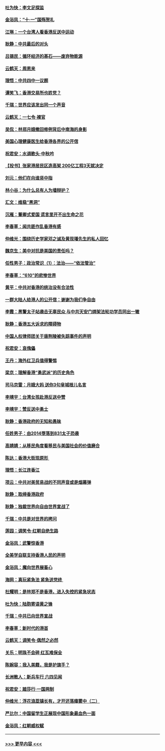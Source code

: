 #### [吐为快：李文足探监](../pages/nsc993/n11509622.md?t=09092211) 
#### [金浴凤：“十‧一”国殇贺礼](../pages/nsc993/n11509593.md?t=09092211) 
#### [江琳：一个台湾人看香港反送中运动](../pages/nsc993/n11509211.md?t=09092211) 
#### [耿静：中共最后的对头](../pages/nsc993/n11508308.md?t=09092211) 
#### [吕锡民：循环经济的基石——废弃物能源](../pages/nsc993/n11508212.md?t=09092211) 
#### [云鹤天：周恩来](../pages/nsc993/n11508055.md?t=09092211) 
#### [理悟：中共四中一议题](../pages/nsc993/n11507782.md?t=09092211) 
#### [谭笑飞：香港交易所也姓党？](../pages/nsc993/n11507753.md?t=09092211) 
#### [千瑞：世界应该发出同一个声音](../pages/nsc993/n11507290.md?t=09092211) 
#### [云鹤天：一七令‧裸官](../pages/nsc993/n11507177.md?t=09092211) 
#### [吴侃：林郑月娥撤回修例背后中南海的身影](../pages/nsc993/n11506876.md?t=09092211) 
#### [美国心理健康医生给香港各界的公开信](../pages/nsc993/n11506809.md?t=09092211) 
#### [祝君安：水调歌头‧中秋吟](../pages/nsc993/n11506758.md?t=09092211) 
#### [【投书】张家港居民区造高架 200亿工程3天就决定](../pages/nsc993/n11506682.md?t=09092211) 
#### [刘元：他们在向谁竖中指](../pages/nsc993/n11505384.md?t=09092211) 
#### [林小谷：为什么总有人为墙辩护？](../pages/nsc993/n11505226.md?t=09092211) 
#### [汇文：维稳“黑洞”](../pages/nsc993/n11504347.md?t=09092211) 
#### [沉雁：董卿式爱国 谎言里开不出生命之花](../pages/nsc993/n11503215.md?t=09092211) 
#### [李春草：闻共匪作乱香港有感](../pages/nsc993/n11503072.md?t=09092211) 
#### [仲维光：围绕历史学家邓之诚及黄现璠先生的私人回忆](../pages/nsc993/n11501330.md?t=09092211) 
#### [魏京生：美中对抗是美国的责任吗？](../pages/nsc993/n11500723.md?t=09092211) 
#### [任性男子：政治常识（1）：法治——“依法管治”](../pages/nsc993/n11500791.md?t=09092211) 
#### [李春草：“610”的悲惨世界](../pages/nsc993/n11501141.md?t=09092211) 
#### [黄平：中共对香港的统治没有合法性](../pages/nsc993/n11499473.md?t=09092211) 
#### [一群大陆人给港人的公开信：谢谢为我们争自由](../pages/nsc993/n11500402.md?t=09092211) 
#### [李霞：黑警太子站袭击无辜民众 与中共天安门绑架法轮功学员同出一辙](../pages/nsc993/n11499805.md?t=09092211) 
#### [耿静：香港五大诉求的障碍物](../pages/nsc993/n11497578.md?t=09092211) 
#### [中国人权律师团关于唐荆陵被失踪事件的声明](../pages/nsc993/n11500014.md?t=09092211) 
#### [祝君安：哀傀儡](../pages/nsc993/n11499776.md?t=09092211) 
#### [王丹：海外红卫兵值得警惕](../pages/nsc993/n11498138.md?t=09092211) 
#### [梁京：理解香港“勇武派”的历史角色](../pages/nsc993/n11498006.md?t=09092211) 
#### [司马京雷：月娥大妈  送你3句皇城根儿名言](../pages/nsc993/n11497885.md?t=09092211) 
#### [李靖宇：台湾女孩赴港反送中赞](../pages/nsc993/n11497721.md?t=09092211) 
#### [李靖宇：赞反送中勇士](../pages/nsc993/n11497452.md?t=09092211) 
#### [耿静：香港政府的无知和愚昧](../pages/nsc993/n11494238.md?t=09092211) 
#### [任姓男子：由2014堕落到831太子恐袭](../pages/nsc993/n11496683.md?t=09092211) 
#### [高婧婧：从移民角度看移民与美国社会的价值磨合](../pages/nsc993/n11495757.md?t=09092211) 
#### [陈达：香港大街现原形 ](../pages/nsc993/n11495441.md?t=09092211) 
#### [理悟：长江连香江](../pages/nsc993/n11495377.md?t=09092211) 
#### [项云：中共对美贸易战的不同声音或是烟幕弹](../pages/nsc993/n11494929.md?t=09092211) 
#### [耿静：取缔香港政府](../pages/nsc993/n11494218.md?t=09092211) 
#### [耿静：独裁世界向自由世界宣战了](../pages/nsc993/n11494190.md?t=09092211) 
#### [千瑞：中共是对世界的拷问](../pages/nsc993/n11493021.md?t=09092211) 
#### [莲园：调笑令‧红朝自绝生路](../pages/nsc993/n11493011.md?t=09092211) 
#### [金浴凤：武警惊香港](../pages/nsc993/n11492994.md?t=09092211) 
#### [全美学自联支持香港人民的声明](../pages/nsc993/n11492630.md?t=09092211) 
#### [金浴凤：魔向世界展畜心](../pages/nsc993/n11492599.md?t=09092211) 
#### [海网：真玩紧急法 紧急送党终 ](../pages/nsc993/n11492535.md?t=09092211) 
#### [杜耀明：是林郑不是香港，进入失控的紧急状态](../pages/nsc993/n11491420.md?t=09092211) 
#### [吐为快：陆胞寄语黄之锋](../pages/nsc993/n11491117.md?t=09092211) 
#### [千瑞：中共已向世界宣战](../pages/nsc993/n11490123.md?t=09092211) 
#### [李春草：新时代的港首](../pages/nsc993/n11489864.md?t=09092211) 
#### [云鹤天：调笑令·偶然之必然](../pages/nsc993/n11489701.md?t=09092211) 
#### [关乐：明珠不会碎 红瓦难保全](../pages/nsc993/n11489647.md?t=09092211) 
#### [陈婉容：我入美籍，我是护旗手？](../pages/nsc993/n11487908.md?t=09092211) 
#### [长洲散人：新兵车行 六四见闻](../pages/nsc993/n11487729.md?t=09092211) 
#### [祝君安：踏莎行‧一国两制](../pages/nsc993/n11487699.md?t=09092211) 
#### [仲维光：浮花浪蕊镇长有，才开还落瘴雾中（二）](../pages/nsc993/n11483286.md?t=09092211) 
#### [严比尔：中国留学生正展现中国形象最血色一面](../pages/nsc993/n11485145.md?t=09092211) 
#### [金浴凤：红朝威权赋](../pages/nsc993/n11485191.md?t=09092211) 

----
#### [ >>> 更早内容 <<< ](../indexes/nsc993-earlier.md)

